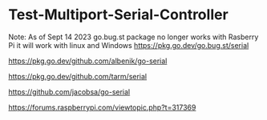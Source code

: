 # Test-Multiport-Serial-Controller

Note: As of Sept 14 2023 go.bug.st package no longer works with Rasberry Pi it will 
work with linux and Windows
https://pkg.go.dev/go.bug.st/serial

https://pkg.go.dev/github.com/albenik/go-serial

https://pkg.go.dev/github.com/tarm/serial

https://github.com/jacobsa/go-serial

https://forums.raspberrypi.com/viewtopic.php?t=317369
